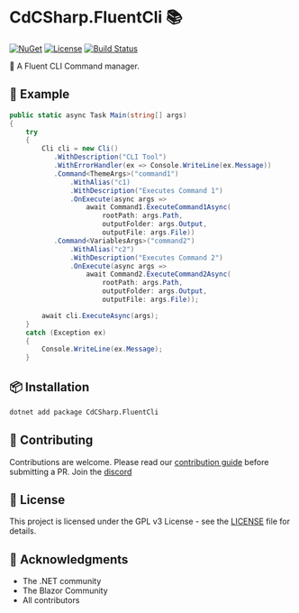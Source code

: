 # CdCSharp.FluentCli 📚

[![NuGet](https://img.shields.io/nuget/v/CdCSharp.FluentCli.svg)](https://www.nuget.org/packages/CdCSharp.FluentCli)
[![License](https://img.shields.io/github/license/smaicas/CdCSharp.FluentCli)](LICENSE)
[![Build Status](https://img.shields.io/github/actions/workflow/status/smaicas/CdCSharp.FluentCli/dotnet.yml?branch=<BRANCH>)](https://github.com/smaicas/CdCSharp.FluentCli/actions/workflows/dotnet.yml)

🚀 A Fluent CLI Command manager.

## 🌟 Example

```csharp
public static async Task Main(string[] args)
{
    try
    {
        Cli cli = new Cli()
           .WithDescription("CLI Tool")
           .WithErrorHandler(ex => Console.WriteLine(ex.Message))
           .Command<ThemeArgs>("command1")
               .WithAlias("c1)
               .WithDescription("Executes Command 1")
               .OnExecute(async args =>
                   await Command1.ExecuteCommand1Async(
                       rootPath: args.Path,
                       outputFolder: args.Output,
                       outputFile: args.File))
           .Command<VariablesArgs>("command2")
               .WithAlias("c2")
               .WithDescription("Executes Command 2")
               .OnExecute(async args =>
                   await Command2.ExecuteCommand2Async(
                       rootPath: args.Path,
                       outputFolder: args.Output,
                       outputFile: args.File));

        await cli.ExecuteAsync(args);
    }
    catch (Exception ex)
    {
        Console.WriteLine(ex.Message);
    }

```


## 📦 Installation

```bash
dotnet add package CdCSharp.FluentCli
```

## 🤝 Contributing

Contributions are welcome. Please read our [contribution guide](https://github.com/smaicas/CdCSharp.FluentCli/blob/master/CONTRIBUTE.md) before submitting a PR.
Join the [discord](https://discord.gg/MpUfe7zD)

## 📄 License

This project is licensed under the GPL v3 License - see the [LICENSE](https://github.com/smaicas/CdCSharp.FluentCli/blob/master/LICENSE) file for details.

## 🙏 Acknowledgments

- The .NET community
- The Blazor Community
- All contributors
